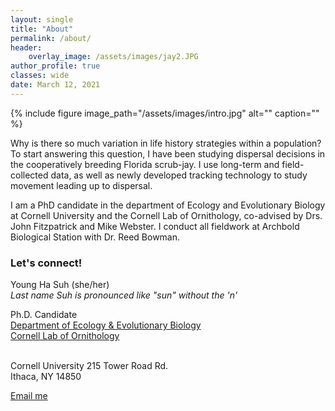 ```yaml
---
layout: single
title: "About"
permalink: /about/
header:
    overlay_image: /assets/images/jay2.JPG
author_profile: true
classes: wide
date: March 12, 2021
---
```


{% include figure image_path="/assets/images/intro.jpg" alt="" caption="" %}

Why is there so much variation in life history strategies within a population? To start answering this question, I have been studying dispersal decisions in the cooperatively breeding Florida scrub-jay. I use long-term and field-collected data, as well as newly developed tracking technology to study movement leading up to dispersal.

I am a PhD candidate in the department of Ecology and Evolutionary Biology at Cornell University and the Cornell Lab of Ornithology, co-advised by Drs. John Fitzpatrick and Mike Webster. I conduct all fieldwork at Archbold Biological Station with Dr. Reed Bowman. 

### Let's connect!

Young Ha Suh (she/her) <br>
    *Last name Suh is pronounced like "sun" without the 'n'* <br>
    
Ph.D. Candidate <br>
[Department of Ecology & Evolutionary Biology][1]<br>
[Cornell Lab of Ornithology][2]<br>

<br>
Cornell University
215 Tower Road Rd.<br />
Ithaca, NY 14850<br />

<a href="mailto:{{ 'ys757@cornell.edu' | encode_email }}" title="Email me">Email me</a>

[1]: https://ecologyandevolution.cornell.edu/
[2]: https://www.birds.cornell.edu
